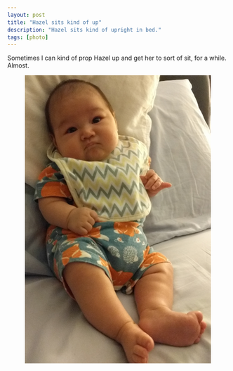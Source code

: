 ```yaml
---
layout: post
title: "Hazel sits kind of up"
description: "Hazel sits kind of upright in bed."
tags: [photo]
---
```


Sometimes I can kind of prop Hazel up and get her to sort of sit, for a while. Almost.

<figure>
    <img src="/images/hazel_sits_small.jpg">
</figure>
